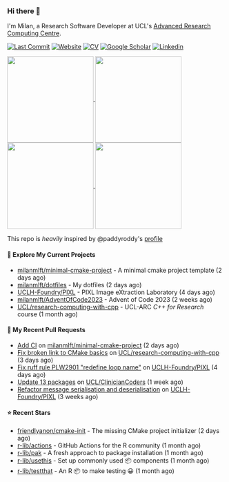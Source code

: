 ### Hi there 👋

I'm Milan, a Research Software Developer at UCL's [Advanced Research Computing
Centre](https://www.ucl.ac.uk/advanced-research-computing/advanced-research-computing-centre).

[![Last Commit](https://img.shields.io/github/last-commit/milanmlft/milanmlft?label=updated)](https://github.com/milanmlft)
[![Website](https://img.shields.io/badge/GitHub%20Pages-222?logo=githubpages&logoColor=fff&style=for-the-badge&style=flat)](https://milanmlft.dev)
[![CV](https://img.shields.io/badge/CV-PDF-pink.svg)](https://milanmlft.dev/uploads/resume.pdf)
[![Google Scholar](https://img.shields.io/badge/Google%20Scholar-4285F4?logo=googlescholar&logoColor=fff&style=for-the-badge&style=flat)](https://scholar.google.com/citations?user=LwW40HQAAAAJ&hl=en)
[![Linkedin](https://img.shields.io/badge/LinkedIn-0A66C2?logo=linkedin&logoColor=fff&style=for-the-badge&style=flat)](http://www.linkedin.com/in/milan-malfait)


<a href="https://github.com/milanmlft/milanmlft#gh-dark-mode-only">
  <img height=200 align="center" src="https://github-readme-stats-paddyroddy.vercel.app/api?username=milanmlft&disable_animations=true&hide_border=true&hide_title=true&include_all_commits=true&rank_icon=github&show=prs_merged,reviews&show_icons=true&theme=tokyonight" />
</a>
<a href="https://github.com/milanmlft/milanmlft#gh-dark-mode-only">
  <img height=200 align="center" src="https://github-readme-stats-paddyroddy.vercel.app/api/top-langs/?username=milanmlft&hide=jupyter%20notebook,html&langs_count=10&layout=compact&theme=tokyonight" />
</a>


<a href="https://github.com/milanmlft/milanmlft#gh-light-mode-only">
  <img height=200 align="center" src="https://github-readme-stats-paddyroddy.vercel.app/api?username=milanmlft&disable_animations=true&hide_border=true&hide_title=true&include_all_commits=true&rank_icon=github&show=prs_merged,reviews&show_icons=true&theme=default" />
</a>
<a href="https://github.com/milanmlft/milanmlft#gh-light-mode-only">
  <img height=200 align="center" src="https://github-readme-stats-paddyroddy.vercel.app/api/top-langs/?username=milanmlft&hide=jupyter%20notebook,html&langs_count=10&layout=compact&theme=default" />
</a>

This repo is _heavily_ inspired by @paddyroddy's [profile](https://github.com/paddyroddy/paddyroddy)

#### 👷 Explore My Current Projects

- [milanmlft/minimal-cmake-project](https://github.com/milanmlft/minimal-cmake-project) - A minimal cmake project template
  (2 days ago)
- [milanmlft/dotfiles](https://github.com/milanmlft/dotfiles) - My dotfiles
  (2 days ago)
- [UCLH-Foundry/PIXL](https://github.com/UCLH-Foundry/PIXL) - PIXL Image eXtraction Laboratory
  (4 days ago)
- [milanmlft/AdventOfCode2023](https://github.com/milanmlft/AdventOfCode2023) - Advent of Code 2023
  (2 weeks ago)
- [UCL/research-computing-with-cpp](https://github.com/UCL/research-computing-with-cpp) - UCL-ARC *C&#43;&#43; for Research* course
  (1 month ago)

#### 🔨 My Recent Pull Requests

- [Add CI](https://github.com/milanmlft/minimal-cmake-project/pull/1) on [milanmlft/minimal-cmake-project](https://github.com/milanmlft/minimal-cmake-project)
  (2 days ago)
- [Fix broken link to CMake basics](https://github.com/UCL/research-computing-with-cpp/pull/144) on [UCL/research-computing-with-cpp](https://github.com/UCL/research-computing-with-cpp)
  (3 days ago)
- [Fix ruff rule PLW2901 &#34;redefine loop name&#34;](https://github.com/UCLH-Foundry/PIXL/pull/216) on [UCLH-Foundry/PIXL](https://github.com/UCLH-Foundry/PIXL)
  (4 days ago)
- [Update 13 packages](https://github.com/UCL/ClinicianCoders/pull/10) on [UCL/ClinicianCoders](https://github.com/UCL/ClinicianCoders)
  (1 week ago)
- [Refactor message serialisation and deserialisation](https://github.com/UCLH-Foundry/PIXL/pull/197) on [UCLH-Foundry/PIXL](https://github.com/UCLH-Foundry/PIXL)
  (3 weeks ago)

#### ⭐ Recent Stars

- [friendlyanon/cmake-init](https://github.com/friendlyanon/cmake-init) - The missing CMake project initializer
  (2 days ago)
- [r-lib/actions](https://github.com/r-lib/actions) - GitHub Actions for the R community
  (1 month ago)
- [r-lib/pak](https://github.com/r-lib/pak) - A fresh approach to package installation
  (1 month ago)
- [r-lib/usethis](https://github.com/r-lib/usethis) - Set up commonly used 📦 components
  (1 month ago)
- [r-lib/testthat](https://github.com/r-lib/testthat) - An R 📦 to make testing 😀
  (1 month ago)
